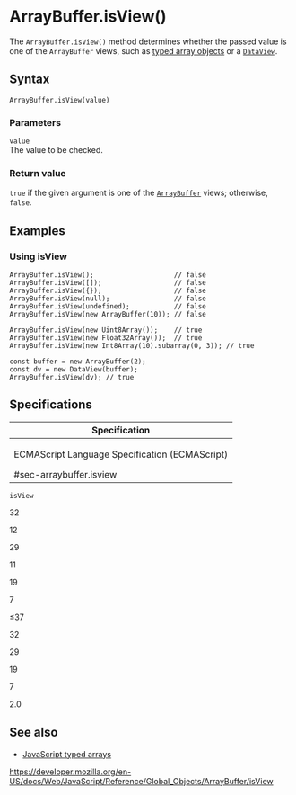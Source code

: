 ArrayBuffer.isView()
====================

The `ArrayBuffer.isView()` method determines whether the passed value is one of the `ArrayBuffer` views, such as [typed array objects](../typedarray) or a [`DataView`](../dataview).

Syntax
------

    ArrayBuffer.isView(value)

### Parameters

`value`  
The value to be checked.

### Return value

`true` if the given argument is one of the [`ArrayBuffer`](../arraybuffer) views; otherwise, `false`.

Examples
--------

### Using isView

    ArrayBuffer.isView();                    // false
    ArrayBuffer.isView([]);                  // false
    ArrayBuffer.isView({});                  // false
    ArrayBuffer.isView(null);                // false
    ArrayBuffer.isView(undefined);           // false
    ArrayBuffer.isView(new ArrayBuffer(10)); // false

    ArrayBuffer.isView(new Uint8Array());    // true
    ArrayBuffer.isView(new Float32Array());  // true
    ArrayBuffer.isView(new Int8Array(10).subarray(0, 3)); // true

    const buffer = new ArrayBuffer(2);
    const dv = new DataView(buffer);
    ArrayBuffer.isView(dv); // true

Specifications
--------------

<table><colgroup><col style="width: 100%" /></colgroup><thead><tr class="header"><th>Specification</th></tr></thead><tbody><tr class="odd"><td><p>ECMAScript Language Specification (ECMAScript)<br />
</p><span class="small">#sec-arraybuffer.isview</span></td></tr></tbody></table>

`isView`

32

12

29

11

19

7

≤37

32

29

19

7

2.0

See also
--------

-   [JavaScript typed arrays](https://developer.mozilla.org/en-US/docs/Web/JavaScript/Typed_arrays)

<a href="https://developer.mozilla.org/en-US/docs/Web/JavaScript/Reference/Global_Objects/ArrayBuffer/isView" class="_attribution-link">https://developer.mozilla.org/en-US/docs/Web/JavaScript/Reference/Global_Objects/ArrayBuffer/isView</a>
